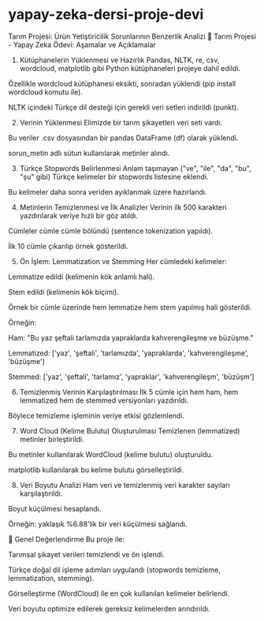 # yapay-zeka-dersi-proje-devi
 Tarım Projesi: Ürün Yetiştiricilik Sorunlarının Benzerlik Analizi
📑 Tarım Projesi - Yapay Zeka Ödevi: Aşamalar ve Açıklamalar
1. Kütüphanelerin Yüklenmesi ve Hazırlık
Pandas, NLTK, re, csv, wordcloud, matplotlib gibi Python kütüphaneleri projeye dahil edildi.

Özellikle wordcloud kütüphanesi eksikti, sonradan yüklendi (pip install wordcloud komutu ile).

NLTK içindeki Türkçe dil desteği için gerekli veri setleri indirildi (punkt).

2. Verinin Yüklenmesi
Elimizde bir tarım şikayetleri veri seti vardı.

Bu veriler .csv dosyasından bir pandas DataFrame (df) olarak yüklendi.

sorun_metin adlı sütun kullanılarak metinler alındı.

3. Türkçe Stopwords Belirlenmesi
Anlam taşımayan ("ve", "ile", "da", "bu", "şu" gibi) Türkçe kelimeler bir stopwords listesine eklendi.

Bu kelimeler daha sonra veriden ayıklanmak üzere hazırlandı.

4. Metinlerin Temizlenmesi ve İlk Analizler
Verinin ilk 500 karakteri yazdırılarak veriye hızlı bir göz atıldı.

Cümleler cümle cümle bölündü (sentence tokenization yapıldı).

İlk 10 cümle çıkarılıp örnek gösterildi.

5. Ön İşlem: Lemmatization ve Stemming
Her cümledeki kelimeler:

Lemmatize edildi (kelimenin kök anlamlı hali).

Stem edildi (kelimenin kök biçimi).

Örnek bir cümle üzerinde hem lemmatize hem stem yapılmış hali gösterildi.

Örneğin:

Ham: "Bu yaz şeftali tarlamızda yapraklarda kahverengileşme ve büzüşme."

Lemmatized: ['yaz', 'şeftali', 'tarlamızda', 'yapraklarda', 'kahverengileşme', 'büzüşme']

Stemmed: ['yaz', 'şeftali', 'tarlamız', 'yapraklar', 'kahverengileşm', 'büzüşm']

6. Temizlenmiş Verinin Karşılaştırılması
İlk 5 cümle için hem ham, hem lemmatized hem de stemmed versiyonları yazdırıldı.

Böylece temizleme işleminin veriye etkisi gözlemlendi.

7. Word Cloud (Kelime Bulutu) Oluşturulması
Temizlenen (lemmatized) metinler birleştirildi.

Bu metinler kullanılarak WordCloud (kelime bulutu) oluşturuldu.

matplotlib kullanılarak bu kelime bulutu görselleştirildi.

8. Veri Boyutu Analizi
Ham veri ve temizlenmiş veri karakter sayıları karşılaştırıldı.

Boyut küçülmesi hesaplandı.

Örneğin: yaklaşık %6.88'lik bir veri küçülmesi sağlandı.

🎯 Genel Değerlendirme
Bu proje ile:

Tarımsal şikayet verileri temizlendi ve ön işlendi.

Türkçe doğal dil işleme adımları uygulandı (stopwords temizleme, lemmatization, stemming).

Görselleştirme (WordCloud) ile en çok kullanılan kelimeler belirlendi.

Veri boyutu optimize edilerek gereksiz kelimelerden arındırıldı.

